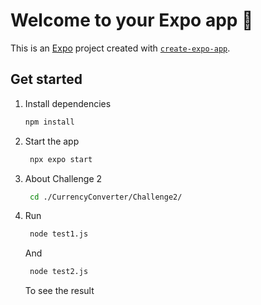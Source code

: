 # Welcome to your Expo app 👋

This is an [Expo](https://expo.dev) project created with [`create-expo-app`](https://www.npmjs.com/package/create-expo-app).

## Get started

1. Install dependencies

   ```bash
   npm install
   ```

2. Start the app

   ```bash
    npx expo start
   ```
3. About Challenge 2

   ```bash
    cd ./CurrencyConverter/Challenge2/
   ```
4. Run 
   ```bash
    node test1.js 
   ```
   And
   ```bash
    node test2.js 
   ```
   To see the result

